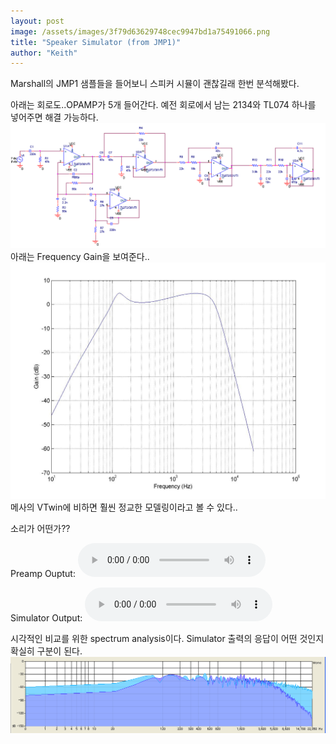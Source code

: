 ```yaml
---
layout: post
image: /assets/images/3f79d63629748cec9947bd1a75491066.png
title: "Speaker Simulator (from JMP1)"
author: "Keith"
---
```


Marshall의 JMP1 샘플들을 들어보니 스피커 시뮬이 괜찮길래 한번 분석해봤다.

아래는 회로도..OPAMP가 5개 들어간다. 예전 회로에서 남는 2134와 TL074 하나를 넣어주면 해결 가능하다.
![image](/assets/images/3f79d63629748cec9947bd1a75491066.png)
아래는 Frequency Gain을 보여준다..
![image](/assets/images/366229afe58d4c2e98a7239c3cda4b43.png)
메사의 VTwin에 비하면 훨씬 정교한 모델링이라고 볼 수 있다..


소리가 어떤가??

Preamp Ouptut:
<audio src="/assets/images/5a3deb9769cbea8a9ac8b0a9ffe01f93.mp3" controls preload></audio>

Simulator Output:
<audio src="/assets/images/da897afd116e5ac5ffed76d31915d61c.mp3" controls preload></audio>

시각적인 비교를 위한 spectrum analysis이다. Simulator 출력의 응답이 어떤 것인지 확실히 구분이 된다.
![image](/assets/images/038765522493e20459b902c5f3294f3c.png)



